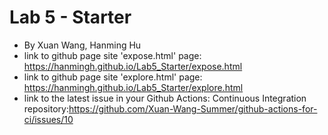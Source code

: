 # Lab 5 - Starter
- By Xuan Wang, Hanming Hu
- link to github page site 'expose.html' page: https://hanmingh.github.io/Lab5_Starter/expose.html
- link to github page site 'explore.html' page: https://hanmingh.github.io/Lab5_Starter/explore.html
- link to the latest issue in your Github Actions: Continuous Integration repository:https://github.com/Xuan-Wang-Summer/github-actions-for-ci/issues/10
